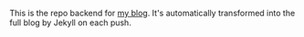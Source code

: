 This is the repo backend for [my blog][1]. It's automatically transformed into the full blog by Jekyll on each push.

[1]: http://psquid.net/ 
